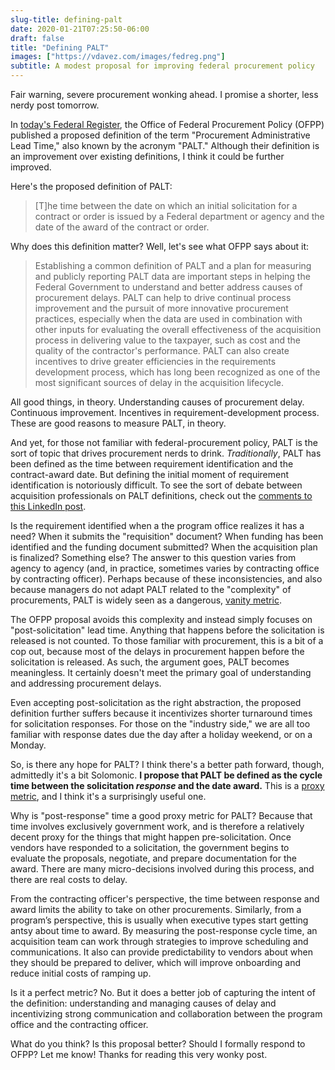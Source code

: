 ```yaml
---
slug-title: defining-palt
date: 2020-01-21T07:25:50-06:00
draft: false
title: "Defining PALT"
images: ["https://vdavez.com/images/fedreg.png"]
subtitle: A modest proposal for improving federal procurement policy
---
```


Fair warning, severe procurement wonking ahead. I promise a shorter, less nerdy post tomorrow.

In [today's Federal Register](https://www.federalregister.gov/documents/2020/01/21/2020-00783/procurement-administrative-lead-time-palt), the Office of Federal Procurement Policy (OFPP) published a proposed definition of the term "Procurement Administrative Lead Time," also known by the acronym "PALT." Although their definition is an improvement over existing definitions, I think it could be further improved.

Here's the proposed definition of PALT:

> [T]he time between the date on which an initial solicitation for a contract or order is issued by a Federal department or agency and the date of the award of the contract or order.

Why does this definition matter? Well, let's see what OFPP says about it:

> Establishing a common definition of PALT and a plan for measuring and publicly reporting PALT data are important steps in helping the Federal Government to understand and better address causes of procurement delays. PALT can help to drive continual process improvement and the pursuit of more innovative procurement practices, especially when the data are used in combination with other inputs for evaluating the overall effectiveness of the acquisition process in delivering value to the taxpayer, such as cost and the quality of the contractor's performance. PALT can also create incentives to drive greater efficiencies in the requirements development process, which has long been recognized as one of the most significant sources of delay in the acquisition lifecycle.

All good things, in theory. Understanding causes of procurement delay. Continuous improvement. Incentives in requirement-development process. These are good reasons to measure PALT, in theory.

And yet, for those not familiar with federal-procurement policy, PALT is the sort of topic that drives procurement nerds to drink. *Traditionally*, PALT has been defined as the time between requirement identification and the contract-award date. But defining the initial moment of requirement identification is notoriously difficult. To see the sort of debate between acquisition professionals on PALT definitions, check out the [comments to this LinkedIn post](https://www.linkedin.com/posts/jaimegracia_procurement-administrative-lead-time-palt-activity-6624716021796261888-AC0w).

Is the requirement identified when a the program office realizes it has a need? When it submits the "requisition" document? When funding has been identified and the funding document submitted? When the acquisition plan is finalized? Something else? The answer to this question varies from agency to agency (and, in practice, sometimes varies by contracting office by contracting officer). Perhaps because of these inconsistencies, and also because managers do not adapt PALT related to the "complexity" of procurements, PALT is widely seen as a dangerous, [vanity metric](https://managing-metrics.com/vanity-metrics/).

The OFPP proposal avoids this complexity and instead simply focuses on "post-solicitation" lead time. Anything that happens before the solicitation is released is not counted. To those familiar with procurement, this is a bit of a cop out, because most of the delays in procurement happen before the solicitation is released. As such, the argument goes, PALT becomes meaningless. It certainly doesn't meet the primary goal of understanding and addressing procurement delays.

Even accepting post-solicitation as the right abstraction, the proposed definition further suffers because it incentivizes shorter turnaround times for solicitation responses. For those on the "industry side," we are all too familiar with response dates due the day after a holiday weekend, or on a Monday.

So, is there any hope for PALT? I think there's a better path forward, though, admittedly it's a bit Solomonic. **I propose that PALT be defined as the cycle time between the solicitation *response* and the date award.** This is a [proxy metric](https://medium.com/@gibsonbiddle/4-proxy-metrics-a82dd30ca810), and I think it's a surprisingly useful one.

Why is "post-response" time a good proxy metric for PALT? Because that time involves exclusively government work, and is therefore a relatively decent proxy for the things that might happen pre-solicitation. Once vendors have responded to a solicitation, the government begins to evaluate the proposals, negotiate, and prepare documentation for the award. There are many micro-decisions involved during this process, and there are real costs to delay.

From the contracting officer's perspective, the time between response and award limits the ability to take on other procurements. Similarly, from a program’s perspective, this is usually when executive types start getting antsy about time to award. By measuring the post-response cycle time, an acquisition team can work through strategies to improve scheduling and communications. It also can provide predictability to vendors about when they should be prepared to deliver, which will improve onboarding and reduce initial costs of ramping up.

Is it a perfect metric? No. But it does a better job of capturing the intent of the definition: understanding and managing causes of delay and incentivizing strong communication and collaboration between the program office and the contracting officer.

What do you think? Is this proposal better? Should I formally respond to OFPP? Let me know! Thanks for reading this very wonky post.

